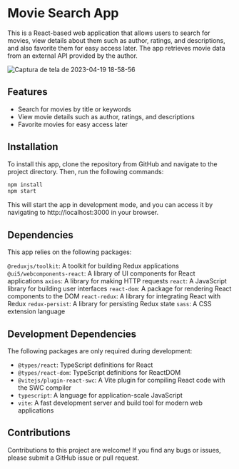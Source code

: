 # Movie Search App

This is a React-based web application that allows users to search for movies, view details about them such as author, ratings, and descriptions, and also favorite them for easy access later. The app retrieves movie data from an external API provided by the author.

![Captura de tela de 2023-04-19 18-58-56](https://user-images.githubusercontent.com/15384670/233211432-6de8d61c-b833-4313-aa32-abb12bf02acb.png)


## Features

* Search for movies by title or keywords
* View movie details such as author, ratings, and descriptions
* Favorite movies for easy access later

## Installation

To install this app, clone the repository from GitHub and navigate to the project directory. Then, run the following commands:

```bash
npm install
npm start
```
This will start the app in development mode, and you can access it by navigating to http://localhost:3000 in your browser.

## Dependencies

This app relies on the following packages:

`@reduxjs/toolkit`: A toolkit for building Redux applications
`@ui5/webcomponents-react`: A library of UI components for React applications
`axios`: A library for making HTTP requests
`react`: A JavaScript library for building user interfaces
`react-dom`: A package for rendering React components to the DOM
`react-redux`: A library for integrating React with Redux
`redux-persist`: A library for persisting Redux state
`sass`: A CSS extension language

## Development Dependencies

The following packages are only required during development:

* `@types/react`: TypeScript definitions for React
* `@types/react-dom`: TypeScript definitions for ReactDOM
* `@vitejs/plugin-react-swc`: A Vite plugin for compiling React code with the SWC compiler
* `typescript`: A language for application-scale JavaScript
* `vite`: A fast development server and build tool for modern web applications

## Contributions

Contributions to this project are welcome! If you find any bugs or issues, please submit a GitHub issue or pull request.





